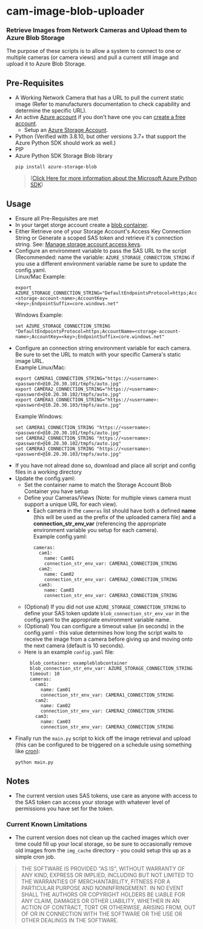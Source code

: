 # cam-image-blob-uploader
### Retrieve Images from Network Cameras and Upload them to Azure Blob Storage

The purpose of these scripts is to allow a system to connect to one or multiple cameras (or camera views) and pull a current still image and upload it to Azure Blob Storage.

## Pre-Requisites
- A Working Network Camera that has a URL to pull the current static image (Refer to manufacturers documentation to check capability and determine the specific URL).
- An active [Azure account](https://azure.microsoft.com/en-us/get-started) if you don't have one you can [create a free account](https://azure.microsoft.com/free/).
  - Setup an [Azure Storage Account](https://learn.microsoft.com/en-us/azure/storage/common/storage-account-create).
- Python (Verified with 3.8.10, but other versions 3.7+ that support the Azure Python SDK should work as well.)
- PIP
- Azure Python SDK Storage Blob library
  ```
  pip install azure-storage-blob
  ```
  > ([Click Here for more information about the Microsoft Azure Python SDK](https://learn.microsoft.com/en-us/azure/developer/python/sdk/azure-sdk-overview))

## Usage
- Ensure all Pre-Requisites are met
- In your target storge account create a [blob container](https://learn.microsoft.com/en-us/azure/storage/blobs/blob-containers-portal#create-a-container).
- Either Retrieve one of your Storage Account's Access Key Connection String or Generate a scoped SAS token and retrieve it's connection string. See: [Manage storage account access keys](https://learn.microsoft.com/en-us/azure/storage/common/storage-account-keys-manage?tabs=azure-portal).
- Configure an environment variable to pass the SAS URL to the script (Recommended: name the variable: `AZURE_STORAGE_CONNECTION_STRING` if you use a different environment variable name be sure to update the config.yaml.  
  Linux/Mac Example:
  ```
  export AZURE_STORAGE_CONNECTION_STRING="DefaultEndpointsProtocol=https;AccountName=<storage-account-name>;AccountKey=<key>;EndpointSuffix=core.windows.net"
  ```
  Windows Example:
  ```
  set AZURE_STORAGE_CONNECTION_STRING "DefaultEndpointsProtocol=https;AccountName=<storage-account-name>;AccountKey=<key>;EndpointSuffix=core.windows.net"
  ```
- Configure an connection string environment variable for each camera. Be sure to set the URL to match with your specific Camera's static image URL.  
  Example Linux/Mac:
  ```
  export CAMERA1_CONNECTION_STRING="https://<username>:<password>@10.20.30.101/tmpfs/auto.jpg"
  export CAMERA2_CONNECTION_STRING="https://<username>:<password>@10.20.30.102/tmpfs/auto.jpg"
  export CAMERA3_CONNECTION_STRING="https://<username>:<password>@10.20.30.103/tmpfs/auto.jpg"
  ```
  Example Windows:
  ```
  set CAMERA1_CONNECTION_STRING "https://<username>:<password>@10.20.30.101/tmpfs/auto.jpg"
  set CAMERA2_CONNECTION_STRING "https://<username>:<password>@10.20.30.102/tmpfs/auto.jpg"
  set CAMERA3_CONNECTION_STRING "https://<username>:<password>@10.20.30.103/tmpfs/auto.jpg"
  ```
- If you have not alread done so, download and place all script and config files in a working directory
- Update the config.yaml:
  - Set the container name to match the Storage Account Blob Container you have setup
  - Define your Cameras/Views (Note: for multiple views camera must support a unique URL for each view).
    - Each camera in the `cameras` list should have both a defined **name** (this will be used as the prefix of the uploaded camera file) and a **connection_str_env_var** (referencing the appropriate environment variable you setup for each camera).  
      Example config.yaml:
      ```
      cameras:
        cam1:
          name: Cam01
          connection_str_env_var: CAMERA1_CONNECTION_STRING
        cam2:
          name: Cam02
          connection_str_env_var: CAMERA2_CONNECTION_STRING
        cam3:
          name: Cam03
          connection_str_env_var: CAMERA3_CONNECTION_STRING
      ```
  - (Optional) If you did not use `AZURE_STORAGE_CONNECTION_STRING` to define your SAS token update `blob_connection_str_env_var` in the config.yaml to the appropriate environment variable name.
  - (Optional) You can configure a timeout value (in seconds) in the config.yaml - this value determines how long the script waits to receive the image from a camera before giving up and moving onto the next camera (default is 10 seconds).
  - Here is an example `config.yaml` file:
    ```
      blob_container: exampleblobcontainer
      blob_connection_str_env_var: AZURE_STORAGE_CONNECTION_STRING
      timeout: 10
      cameras:
        cam1:
          name: Cam01
          connection_str_env_var: CAMERA1_CONNECTION_STRING
        cam2:
          name: Cam02
          connection_str_env_var: CAMERA2_CONNECTION_STRING
        cam3:
          name: Cam03
          connection_str_env_var: CAMERA3_CONNECTION_STRING
      ```
- Finally run the `main.py` script to kick off the image retrieval and upload (this can be configured to be triggered on a schedule using something like [cron](https://en.wikipedia.org/wiki/Cron)):
  ```
  python main.py
  ```
## Notes
- The current version uses SAS tokens, use care as anyone with access to the SAS token can access your storage with whatever level of permissions you have set for the token.
### Current Known Limitations
- The current version does not clean up the cached images which over time could fill up your local storage, so be sure to occasionally remove old images from the `img_cache` directory - you could setup this up as a simple cron job.



> THE SOFTWARE IS PROVIDED "AS IS", WITHOUT WARRANTY OF ANY KIND, EXPRESS OR IMPLIED, INCLUDING BUT NOT LIMITED TO THE WARRANTIES OF MERCHANTABILITY, FITNESS FOR A PARTICULAR PURPOSE AND NONINFRINGEMENT. IN NO EVENT SHALL THE AUTHORS OR COPYRIGHT HOLDERS BE LIABLE FOR ANY CLAIM, DAMAGES OR OTHER LIABILITY, WHETHER IN AN ACTION OF CONTRACT, TORT OR OTHERWISE, ARISING FROM, OUT OF OR IN CONNECTION WITH THE SOFTWARE OR THE USE OR OTHER DEALINGS IN THE SOFTWARE.
